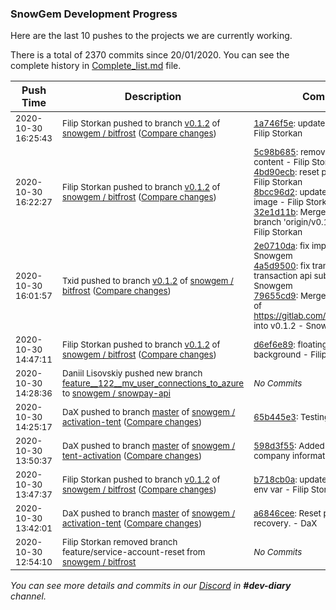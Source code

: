 
### SnowGem Development Progress

Here are the last 10 pushes to the projects we are currently working.

There is a total of 2370 commits since 20/01/2020. You can see the complete history in
 [Complete_list.md](Complete_list.md) file.

| Push Time | Description | Commits |
| --- | --- | --- |
| <sub>2020-10-30 16:25:43</sub> | <sub>Filip Storkan pushed to branch [v0\.1\.2](https://gitlab.com/snowgem/bitfrost/commits/v0.1.2) of [snowgem / bitfrost](https://gitlab.com/snowgem/bitfrost) ([Compare changes](https://gitlab.com/snowgem/bitfrost/compare/32e1d11bf7ac4ac06113eb891ea985c9d3b601a8...1a746f5eb8e3c2e6fdf926bb2f815f67c339b4ed))</sub> | <sub>[1a746f5e](https://gitlab.com/snowgem/bitfrost/-/commit/1a746f5eb8e3c2e6fdf926bb2f815f67c339b4ed): updated splash icon - Filip Storkan</sub> |
| <sub>2020-10-30 16:22:27</sub> | <sub>Filip Storkan pushed to branch [v0\.1\.2](https://gitlab.com/snowgem/bitfrost/commits/v0.1.2) of [snowgem / bitfrost](https://gitlab.com/snowgem/bitfrost) ([Compare changes](https://gitlab.com/snowgem/bitfrost/compare/79655cd93af19dcf6d7ff537ae7671c951edd861...32e1d11bf7ac4ac06113eb891ea985c9d3b601a8))</sub> | <sub>[5c98b685](https://gitlab.com/snowgem/bitfrost/-/commit/5c98b685510bb192d2bfd164732d9193d89e3e53): removing resources content - Filip Storkan<br>[4bd90ecb](https://gitlab.com/snowgem/bitfrost/-/commit/4bd90ecb67fbdcc55366fc18fa9d3b353181fad6): reset password form - Filip Storkan<br>[8bcc96d2](https://gitlab.com/snowgem/bitfrost/-/commit/8bcc96d2785113c5806bf36392fcc73cfcd3488d): updated splash screen image - Filip Storkan<br>[32e1d11b](https://gitlab.com/snowgem/bitfrost/-/commit/32e1d11bf7ac4ac06113eb891ea985c9d3b601a8): Merge remote-tracking branch 'origin/v0.1.2' into v0.1.2 - Filip Storkan</sub> |
| <sub>2020-10-30 16:01:57</sub> | <sub>Txid pushed to branch [v0\.1\.2](https://gitlab.com/snowgem/bitfrost/commits/v0.1.2) of [snowgem / bitfrost](https://gitlab.com/snowgem/bitfrost) ([Compare changes](https://gitlab.com/snowgem/bitfrost/compare/d6ef6e89ea91be5edc896e3ba795f90d2854070a...79655cd93af19dcf6d7ff537ae7671c951edd861))</sub> | <sub>[2e0710da](https://gitlab.com/snowgem/bitfrost/-/commit/2e0710daaec5a6004ced5aa41440841832a06c6b): fix import wallet - Snowgem<br>[4a5d9500](https://gitlab.com/snowgem/bitfrost/-/commit/4a5d95009c9603957d760ebc513cd43613d250d0): fix transaction data, transaction api subscription - Snowgem<br>[79655cd9](https://gitlab.com/snowgem/bitfrost/-/commit/79655cd93af19dcf6d7ff537ae7671c951edd861): Merge branch 'v0.1.2' of https://gitlab.com/snowgem/bitfrost into v0.1.2 - Snowgem</sub> |
| <sub>2020-10-30 14:47:11</sub> | <sub>Filip Storkan pushed to branch [v0\.1\.2](https://gitlab.com/snowgem/bitfrost/commits/v0.1.2) of [snowgem / bitfrost](https://gitlab.com/snowgem/bitfrost) ([Compare changes](https://gitlab.com/snowgem/bitfrost/compare/b718cb0a64cf59351e7143a851fdcce80b9c61cd...d6ef6e89ea91be5edc896e3ba795f90d2854070a))</sub> | <sub>[d6ef6e89](https://gitlab.com/snowgem/bitfrost/-/commit/d6ef6e89ea91be5edc896e3ba795f90d2854070a): floating footer with background - Filip Storkan</sub> |
| <sub>2020-10-30 14:28:36</sub> | <sub>Daniil Lisovskiy pushed new branch [feature\_\_122\_\_mv\_user\_connections\_to\_azure](https://gitlab.com/snowgem/snowpay-api/commits/feature__122__mv_user_connections_to_azure) to [snowgem / snowpay\-api](https://gitlab.com/snowgem/snowpay-api)</sub> | <sub>_No Commits_</sub> |
| <sub>2020-10-30 14:25:17</sub> | <sub>DaX pushed to branch [master](https://gitlab.com/snowgem/activation-tent/commits/master) of [snowgem / activation\-tent](https://gitlab.com/snowgem/activation-tent) ([Compare changes](https://gitlab.com/snowgem/activation-tent/compare/a6846ceea971fe01f1ab7bfa72d48fd84a0f3e76...65b445e3fa8be1e652e3659267934c2dc359df27))</sub> | <sub>[65b445e3](https://gitlab.com/snowgem/activation-tent/-/commit/65b445e3fa8be1e652e3659267934c2dc359df27): Testing env. - DaX</sub> |
| <sub>2020-10-30 13:50:37</sub> | <sub>DaX pushed to branch [master](https://gitlab.com/snowgem/snowpay-activation/commits/master) of [snowgem / tent\-activation](https://gitlab.com/snowgem/snowpay-activation) ([Compare changes](https://gitlab.com/snowgem/snowpay-activation/compare/036e1cbf02153f26dee50af489571ff4a863da0b...598d3f55bd0c95101a78583d88ad024539c11dd3))</sub> | <sub>[598d3f55](https://gitlab.com/snowgem/snowpay-activation/-/commit/598d3f55bd0c95101a78583d88ad024539c11dd3): Added operational company information. - DaX</sub> |
| <sub>2020-10-30 13:47:37</sub> | <sub>Filip Storkan pushed to branch [v0\.1\.2](https://gitlab.com/snowgem/bitfrost/commits/v0.1.2) of [snowgem / bitfrost](https://gitlab.com/snowgem/bitfrost) ([Compare changes](https://gitlab.com/snowgem/bitfrost/compare/deaf186c4e1adc789abe93588c9199e47695a614...b718cb0a64cf59351e7143a851fdcce80b9c61cd))</sub> | <sub>[b718cb0a](https://gitlab.com/snowgem/bitfrost/-/commit/b718cb0a64cf59351e7143a851fdcce80b9c61cd): updated email template env var - Filip Storkan</sub> |
| <sub>2020-10-30 13:42:01</sub> | <sub>DaX pushed to branch [master](https://gitlab.com/snowgem/activation-tent/commits/master) of [snowgem / activation\-tent](https://gitlab.com/snowgem/activation-tent) ([Compare changes](https://gitlab.com/snowgem/activation-tent/compare/9542e5ef6a9994eb30457acdeb5bf11598c7549c...a6846ceea971fe01f1ab7bfa72d48fd84a0f3e76))</sub> | <sub>[a6846cee](https://gitlab.com/snowgem/activation-tent/-/commit/a6846ceea971fe01f1ab7bfa72d48fd84a0f3e76): Reset password recovery. - DaX</sub> |
| <sub>2020-10-30 12:54:10</sub> | <sub>Filip Storkan removed branch feature/service-account-reset from [snowgem / bitfrost](https://gitlab.com/snowgem/bitfrost)</sub> | <sub>_No Commits_</sub> |

_You can see more details and commits in our [Discord](https://discord.gg/zumGnbg) in **#dev-diary** channel._
